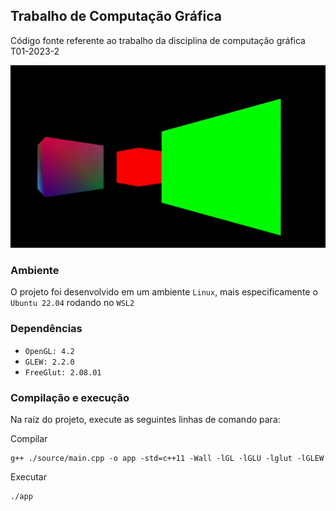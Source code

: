 ## Trabalho de Computação Gráfica

Código fonte referente ao trabalho da disciplina de computação gráfica T01-2023-2

![Demo of the app](./demo.gif)

### Ambiente 

O projeto foi desenvolvido em um ambiente `Linux`, mais especificamente o `Ubuntu 22.04` rodando no `WSL2`

### Dependências

- `OpenGL: 4.2`
- `GLEW: 2.2.0`
- `FreeGlut: 2.08.01`

### Compilação e execução
Na raíz do projeto, execute as seguintes linhas de comando para:

Compilar
```
g++ ./source/main.cpp -o app -std=c++11 -Wall -lGL -lGLU -lglut -lGLEW
```

Executar
```
./app
```
